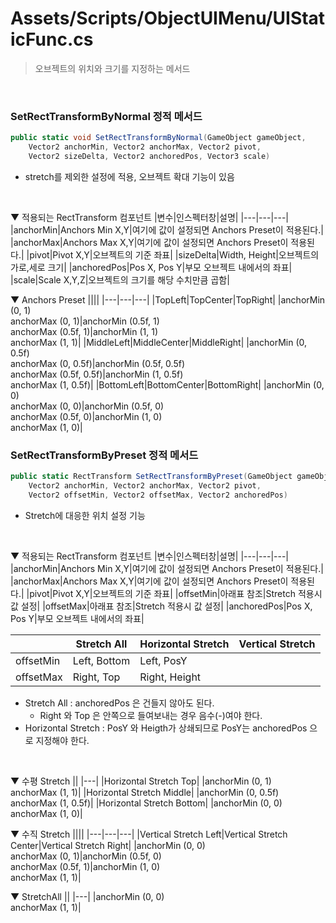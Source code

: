 # Assets/Scripts/ObjectUIMenu/UIStaticFunc.cs
> 오브젝트의 위치와 크기를 지정하는 메서드
<br>

### SetRectTransformByNormal 정적 메서드
```csharp
public static void SetRectTransformByNormal(GameObject gameObject,
    Vector2 anchorMin, Vector2 anchorMax, Vector2 pivot,
    Vector2 sizeDelta, Vector2 anchoredPos, Vector3 scale)
```
- stretch를 제외한 설정에 적용, 오브젝트 확대 기능이 있음
<br>

▼ 적용되는 RectTransform 컴포넌트
|변수|인스펙터창|설명|
|---|---|---|
|anchorMin|Anchors Min X,Y|여기에 값이 설정되면 Anchors Preset이 적용된다.|
|anchorMax|Anchors Max X,Y|여기에 값이 설정되면 Anchors Preset이 적용된다.|
|pivot|Pivot X,Y|오브젝트의 기준 좌표|
|sizeDelta|Width, Height|오브젝트의 가로,세로 크기|
|anchoredPos|Pos X, Pos Y|부모 오브젝트 내에서의 좌표|
|scale|Scale X,Y,Z|오브젝트의 크기를 해당 수치만큼 곱함|
<br>

▼ Anchors Preset
||||
|---|---|---|
|TopLeft|TopCenter|TopRight|
|anchorMin (0, 1)<br>anchorMax (0, 1)|anchorMin (0.5f, 1)<br>anchorMax (0.5f, 1)|anchorMin (1, 1)<br>anchorMax (1, 1)|
|MiddleLeft|MiddleCenter|MiddleRight|
|anchorMin (0, 0.5f)<br>anchorMax (0, 0.5f)|anchorMin (0.5f, 0.5f)<br>anchorMax (0.5f, 0.5f)|anchorMin (1, 0.5f)<br>anchorMax (1, 0.5f)|
|BottomLeft|BottomCenter|BottomRight|
|anchorMin (0, 0)<br>anchorMax (0, 0)|anchorMin (0.5f, 0)<br>anchorMax (0.5f, 0)|anchorMin (1, 0)<br>anchorMax (1, 0)|
<br>

### SetRectTransformByPreset 정적 메서드
```csharp
public static RectTransform SetRectTransformByPreset(GameObject gameObject,
    Vector2 anchorMin, Vector2 anchorMax, Vector2 pivot,
    Vector2 offsetMin, Vector2 offsetMax, Vector2 anchoredPos)
```
- Stretch에 대응한 위치 설정 기능
<br>

▼ 적용되는 RectTransform 컴포넌트
|변수|인스펙터창|설명|
|---|---|---|
|anchorMin|Anchors Min X,Y|여기에 값이 설정되면 Anchors Preset이 적용된다.|
|anchorMax|Anchors Max X,Y|여기에 값이 설정되면 Anchors Preset이 적용된다.|
|pivot|Pivot X,Y|오브젝트의 기준 좌표|
|offsetMin|아래표 참조|Stretch 적용시 값 설정|
|offsetMax|아래표 참조|Stretch 적용시 값 설정|
|anchoredPos|Pos X, Pos Y|부모 오브젝트 내에서의 좌표|
<br>

||Stretch All|Horizontal Stretch|Vertical Stretch|
|---|---|---|---|
|offsetMin|Left, Bottom|Left, PosY||
|offsetMax|Right, Top|Right, Height||
- Stretch All : anchoredPos 은 건들지 않아도 된다.
    - Right 와 Top 은 안쪽으로 들여보내는 경우 음수(-)여야 한다.
- Horizontal Stretch : PosY 와 Heigth가 상쇄되므로 PosY는 anchoredPos 으로 지정해야 한다.
<br>

▼ 수평 Stretch
||
|---|
|Horizontal Stretch Top|
|anchorMin (0, 1)<br>anchorMax (1, 1)|
|Horizontal Stretch Middle|
|anchorMin (0, 0.5f)<br>anchorMax (1, 0.5f)|
|Horizontal Stretch Bottom|
|anchorMin (0, 0)<br>anchorMax (1, 0)|
<br>

▼ 수직 Stretch
||||
|---|---|---|
|Vertical Stretch Left|Vertical Stretch Center|Vertical Stretch Right|
|anchorMin (0, 0)<br>anchorMax (0, 1)|anchorMin (0.5f, 0)<br>anchorMax (0.5f, 1)|anchorMin (1, 0)<br>anchorMax (1, 1)|
<br>

▼ StretchAll
||
|---|
|anchorMin (0, 0)<br>anchorMax (1, 1)|
<br>
